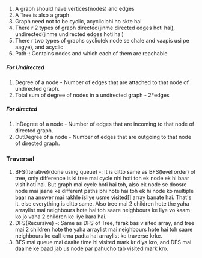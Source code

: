 1. A graph should have vertices(nodes) and edges
2. A Tree is also a graph
3. Graph need not to be cyclic, acyclic bhi ho skte hai
4. There r 2 types of graph directed(jinme directed edges hoti hai), undirected(jinme undirected edges hoti hai)
5. There r two types of graphs cyclic(ek node se chale and vaapis usi pe aagye), and acyclic
6. Path-: Contains nodes and which each of them are reachable
##### For Undirected
1. Degree of a node - Number of edges that are attached to that node of undirected graph.
2. Total sum of degree of nodes in a undirected graph - 2*edges
##### For directed
1. InDegree of a node - Number of edges that are incoming to that node of directed graph.
2. OutDegree of a node - Number of edges that are outgoing to that node of directed graph.

### Traversal
1. BFS(Iterative)(done using queue) -: It is ditto same as BFS(level order) of tree, only difference is ki tree mai cycle nhi hoti toh ek node ek hi baar visit hoti hai. But graph mai cycle hoti hai toh, also ek node se doosre node mai jaane ke different paths bhi hote hai toh ek hi node ko multiple baar na answer mai rakhle isliye usme visited[] array banate hai. That's it. else everything is ditto same. Also tree mai 2 children hote the yaha arraylist mai neighbours hote hai toh saare neighbours ke liye vo kaam ko jo vaha 2 children ke liye kara hai.
2. DFS(Recursive) -: Same as DFS of Tree, farak bas visited array, and tree mai 2 children hote the yaha arraylist mai neighbours hote hai toh saare neighbours ko call krna padta hai arraylist ko traverse krke.
3. BFS mai queue mai daalte time hi visited mark kr diya kro, and DFS mai daalne ke baad jab us node par pahucho tab visited mark kro.

